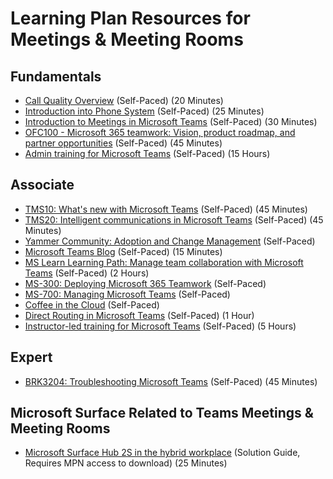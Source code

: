 # Learning Plan Resources for Meetings & Meeting Rooms

## Fundamentals

* [Call Quality Overview](https://www.youtube.com/watch?v=m6LJM2hRYhc&list=PLaSOUojkSiGnKuE30ckcjnDVkMNqDv0Vl) (Self-Paced) (20 Minutes)
* [Introduction into Phone System](https://aka.ms/teams-phone-system) (Self-Paced) (25 Minutes)
* [Introduction to Meetings in Microsoft Teams](https://aka.ms/teams-meetings-into) (Self-Paced) (30 Minutes)
* [OFC100 - Microsoft 365 teamwork: Vision, product roadmap, and partner opportunities](https://myinspire.microsoft.com/videos/1ac45e26-32d2-4de6-8ad8-a1618b10d3dd) (Self-Paced) (45 Minutes)
* [Admin training for Microsoft Teams](https://docs.microsoft.com/en-us/microsoftteams/itadmin-readiness) (Self-Paced) (15 Hours)

## Associate

* [TMS10: What's new with Microsoft Teams](https://myignite.techcommunity.microsoft.com/sessions/81818?source=sessions) (Self-Paced) (45 Minutes)
* [TMS20: Intelligent communications in Microsoft Teams](https://myignite.techcommunity.microsoft.com/sessions/81819?source=sessions) (Self-Paced) (45 Minutes)
* [Yammer Community: Adoption and Change Management](https://www.yammer.com/office365partners/#/threads/inGroup?type=in_group&feedId=13286314) (Self-Paced)
* [Microsoft Teams Blog](https://techcommunity.microsoft.com/t5/Microsoft-Teams/ct-p/MicrosoftTeams) (Self-Paced) (15 Minutes)
* [MS Learn Learning Path: Manage team collaboration with Microsoft Teams](https://docs.microsoft.com/en-us/learn/paths/m365-manage-team-collaboration/) (Self-Paced) (2 Hours)
* [MS-300: Deploying Microsoft 365 Teamwork](https://docs.microsoft.com/en-us/learn/certifications/exams/ms-300) (Self-Paced)
* [MS-700: Managing Microsoft Teams](https://docs.microsoft.com/en-us/learn/certifications/exams/ms-700) (Self-Paced)
* [Coffee in the Cloud](https://www.youtube.com/channel/UCs2IXBqperxWVe2ozrr3Gdg) (Self-Paced)
* [Direct Routing in Microsoft Teams](https://www.youtube.com/watch?v=1ASftX_Msb8&index=10&list=PLaSOUojkSiGnKuE30ckcjnDVkMNqDv0Vl) (Self-Paced) (1 Hour)
* [Instructor-led training for Microsoft Teams](https://docs.microsoft.com/en-us/microsoftteams/instructor-led-training-teams-landing-page) (Self-Paced) (5 Hours)

## Expert

* [BRK3204: Troubleshooting Microsoft Teams](https://myignite.techcommunity.microsoft.com/sessions/83474?source=sessions) (Self-Paced) (45 Minutes)

## Microsoft Surface Related to Teams Meetings & Meeting Rooms

* [Microsoft Surface Hub 2S in the hybrid workplace](https://assetsprod.microsoft.com/mpn/en-us/solution-guide-microsoft-surface-hub-2s-in-the-hybrid-workplace.pdf) (Solution Guide, Requires MPN access to download) (25 Minutes)
